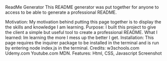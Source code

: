 ReadMe Generator 
This README generator was put together for anyone to access to be able to generate a professional README.

Motivation:
My motivation behind putting this page together is to display the the skills and knowledge I am learning.
Purpose:
I built this project to give the client a simple but useful tool to create a professional README.
What I learned:
Im learning the more I mess up the better I get.
Installation:
This page requires the inquirer package to be installed in the terminal and is run by entering node index.js in the terminal.
Credits:
w3schools.com Udemy.com Youtube.com MDN.
Features:
Html, CSS, Javascript
Screenshot
